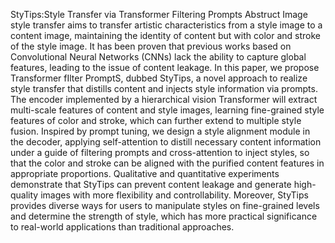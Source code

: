 StyTips:Style Transfer via Transformer Filtering Prompts
Abstruct
Image style transfer aims to transfer artistic characteristics from a style image to a content image, maintaining the identity of content but with color and stroke of the style image.
It has been proven that previous works based on Convolutional Neural Networks (CNNs) lack the ability to capture global features, leading to the issue of content leakage. In this paper,
we propose Transformer fIlter PromptS, dubbed StyTips, a novel approach to realize style transfer that distills content and injects style information via prompts. The encoder implemented by a hierarchical vision Transformer will extract multi-scale features of content and style images, learning fine-grained style features of color and stroke, which can further extend to multiple style fusion. Inspired by prompt tuning, we design a style alignment module in the decoder, applying self-attention to distill necessary content information under a guide of filtering prompts and cross-attention to inject styles, so that the color and stroke can be aligned with the purified content features in appropriate proportions. Qualitative and quantitative experiments demonstrate that StyTips can prevent content leakage and generate high-quality images with more flexibility and controllability. Moreover, StyTips provides diverse ways for users to manipulate styles on fine-grained levels and determine the strength of style, which has more practical significance to real-world applications than traditional approaches.
